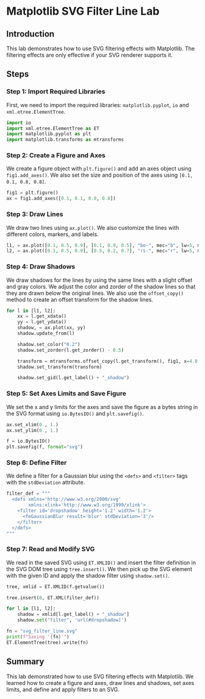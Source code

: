 # Matplotlib SVG Filter Line Lab

## Introduction

This lab demonstrates how to use SVG filtering effects with Matplotlib. The filtering effects are only effective if your SVG renderer supports it.

## Steps

### Step 1: Import Required Libraries

First, we need to import the required libraries: `matplotlib.pyplot`, `io` and `xml.etree.ElementTree`.

```python
import io
import xml.etree.ElementTree as ET
import matplotlib.pyplot as plt
import matplotlib.transforms as mtransforms
```

### Step 2: Create a Figure and Axes

We create a figure object with `plt.figure()` and add an axes object using `fig1.add_axes()`. We also set the size and position of the axes using `[0.1, 0.1, 0.8, 0.8]`.

```python
fig1 = plt.figure()
ax = fig1.add_axes([0.1, 0.1, 0.8, 0.8])
```

### Step 3: Draw Lines

We draw two lines using `ax.plot()`. We also customize the lines with different colors, markers, and labels.

```python
l1, = ax.plot([0.1, 0.5, 0.9], [0.1, 0.9, 0.5], "bo-", mec="b", lw=5, ms=10, label="Line 1")
l2, = ax.plot([0.1, 0.5, 0.9], [0.5, 0.2, 0.7], "rs-", mec="r", lw=5, ms=10, label="Line 2")
```

### Step 4: Draw Shadows

We draw shadows for the lines by using the same lines with a slight offset and gray colors. We adjust the color and zorder of the shadow lines so that they are drawn below the original lines. We also use the `offset_copy()` method to create an offset transform for the shadow lines.

```python
for l in [l1, l2]:
    xx = l.get_xdata()
    yy = l.get_ydata()
    shadow, = ax.plot(xx, yy)
    shadow.update_from(l)

    shadow.set_color("0.2")
    shadow.set_zorder(l.get_zorder() - 0.5)

    transform = mtransforms.offset_copy(l.get_transform(), fig1, x=4.0, y=-6.0, units='points')
    shadow.set_transform(transform)

    shadow.set_gid(l.get_label() + "_shadow")
```

### Step 5: Set Axes Limits and Save Figure

We set the x and y limits for the axes and save the figure as a bytes string in the SVG format using `io.BytesIO()` and `plt.savefig()`.

```python
ax.set_xlim(0., 1.)
ax.set_ylim(0., 1.)

f = io.BytesIO()
plt.savefig(f, format="svg")
```

### Step 6: Define Filter

We define a filter for a Gaussian blur using the `<defs>` and `<filter>` tags with the `stdDeviation` attribute.

```python
filter_def = """
  <defs xmlns='http://www.w3.org/2000/svg'
        xmlns:xlink='http://www.w3.org/1999/xlink'>
    <filter id='dropshadow' height='1.2' width='1.2'>
      <feGaussianBlur result='blur' stdDeviation='3'/>
    </filter>
  </defs>
"""
```

### Step 7: Read and Modify SVG

We read in the saved SVG using `ET.XMLID()` and insert the filter definition in the SVG DOM tree using `tree.insert()`. We then pick up the SVG element with the given ID and apply the shadow filter using `shadow.set()`.

```python
tree, xmlid = ET.XMLID(f.getvalue())

tree.insert(0, ET.XML(filter_def))

for l in [l1, l2]:
    shadow = xmlid[l.get_label() + "_shadow"]
    shadow.set("filter", 'url(#dropshadow)')

fn = "svg_filter_line.svg"
print(f"Saving '{fn}'")
ET.ElementTree(tree).write(fn)
```

## Summary

This lab demonstrated how to use SVG filtering effects with Matplotlib. We learned how to create a figure and axes, draw lines and shadows, set axes limits, and define and apply filters to an SVG.
